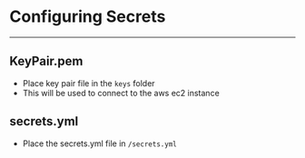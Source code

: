 # Configuring Secrets
-----------------------------------------------------------------------------

## KeyPair.pem
- Place key pair file in the `keys` folder
- This will be used to connect to the aws ec2 instance

## secrets.yml
- Place the secrets.yml file in `/secrets.yml`
